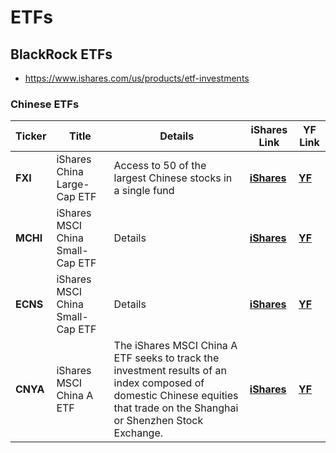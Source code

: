 # ETFs

## BlackRock ETFs
- https://www.ishares.com/us/products/etf-investments

### Chinese ETFs
Ticker | Title | Details | iShares Link | YF Link
--- | --- | --- | --- | --- |
| **FXI** | iShares China Large-Cap ETF  | Access to 50 of the largest Chinese stocks in a single fund | **[iShares](https://www.ishares.com/us/products/239536/ishares-china-largecap-etf)** | **[YF](https://finance.yahoo.com/quote/FXI)** |
| **MCHI** | iShares MSCI China Small-Cap ETF | Details| **[iShares](https://www.ishares.com/us/products/239619/ishares-msci-china-etf)** | **[YF](https://finance.yahoo.com/quote/MCHI)** |
| **ECNS** | iShares MSCI China Small-Cap ETF  | Details| **[iShares](https://www.ishares.com/us/products/239620/ishares-msci-china-smallcap-etf)** | **[YF](https://finance.yahoo.com/quote/ECNS)** |
| **CNYA** | iShares MSCI China A ETF | The iShares MSCI China A ETF seeks to track the investment results of an index composed of domestic Chinese equities that trade on the Shanghai or Shenzhen Stock Exchange. | **[iShares](https://www.ishares.com/us/products/273318/ishares-msci-china-a-etf)** | **[YF](https://finance.yahoo.com/quote/CNYA)** |
